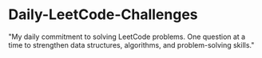 # Daily-LeetCode-Challenges
"My daily commitment to solving LeetCode problems. One question at a time to strengthen data structures, algorithms, and problem-solving skills."
